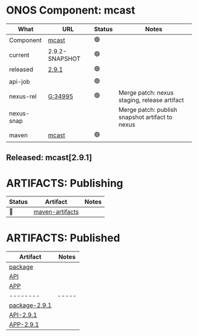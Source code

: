 ONOS Component: mcast
=====================

| What | URL | Status | Notes |
| ---- | --- | ------ | ----- |
| Component  | [mcast](https://gerrit.opencord.org/plugins/gitiles/mcast) | :green_circle: | |
| current    | 2.9.2-SNAPSHOT | :green_circle: | |    
| released   | [2.9.1](https://mvnrepository.com/artifact/org.opencord/mcast) | :green_circle: | |
| api-job    | | :green_circle: | |
| nexus-rel  | [G:34995](https://gerrit.opencord.org/c/mcast/+/34995) | :green_circle: | Merge patch: nexus staging, release artifact |
| nexus-snap | | | Merge patch: publish snapshot artifact to nexus |
| maven | [mcast](https://mvnrepository.com/artifact/org.opencord/mcast) | :green_circle: | | Release staged on nexus, publishing to mvc |

## Released: mcast[2.9.1]


ARTIFACTS: Publishing
=====================

| Status   | Artifact         | Notes |
| ------   | ---------------- | ----- |
| :hammer: | [maven-artifacts](maven-artifacts.md) | |

ARTIFACTS: Published
====================
    
| Artifact | Notes |
| -------- | ----- |
| [package](https://mvnrepository.com/artifact/org.opencord/mcast) | |
| [API](https://mvnrepository.com/artifact/org.opencord/mcast-api) | |
| [APP](https://mvnrepository.com/artifact/org.opencord/mcast-app) | |
| -------- | ----- |
| [package-2.9.1](https://mvnrepository.com/artifact/org.opencord/mcast/2.9.1) | |
| [API-2.9.1](https://mvnrepository.com/artifact/org.opencord/mcast-api/2.9.1) | |
| [APP-2.9.1](https://mvnrepository.com/artifact/org.opencord/mcast-app/2.9.1) | |
